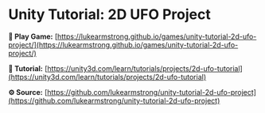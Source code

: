 # Unity Tutorial: 2D UFO Project

**👾 Play Game:**
[https://lukearmstrong.github.io/games/unity-tutorial-2d-ufo-project/](https://lukearmstrong.github.io/games/unity-tutorial-2d-ufo-project/)

**📖 Tutorial:**
[https://unity3d.com/learn/tutorials/projects/2d-ufo-tutorial](https://unity3d.com/learn/tutorials/projects/2d-ufo-tutorial)

**⚙️ Source:**
[https://github.com/lukearmstrong/unity-tutorial-2d-ufo-project](https://github.com/lukearmstrong/unity-tutorial-2d-ufo-project)